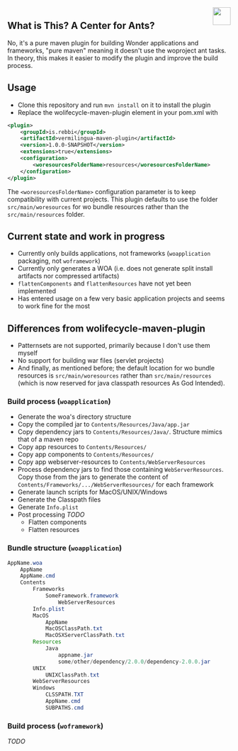 <img align="right" src="https://www.hugi.io/github/img/antkiller2.png" width="40">

## What is This? A Center for Ants? 

No, it's a pure maven plugin for building Wonder applications and frameworks, "pure maven" meaning it doesn't use the woproject ant tasks. In theory, this makes it easier to modify the plugin and improve the build process.

## Usage

* Clone this repository and run `mvn install` on it to install the plugin
* Replace the wolifecycle-maven-plugin <plugin> element in your pom.xml with

```xml
<plugin>
	<groupId>is.rebbi</groupId>
	<artifactId>vermilingua-maven-plugin</artifactId>
	<version>1.0.0-SNAPSHOT</version>
	<extensions>true</extensions>
	<configuration>
		<woresourcesFolderName>resources</woresourcesFolderName>
	</configuration>
</plugin>
```

The `<woresourcesFolderName>` configuration parameter is to keep compatibility with current projects. This plugin defaults to use the folder `src/main/woresources` for wo bundle resources rather than the `src/main/resources` folder.

## Current state and work in progress

* Currently only builds applications, not frameworks (`woapplication` packaging, not `woframework`)
* Currently only generates a WOA (i.e. does not generate split install artifacts nor compressed artifacts)
* `flattenComponents` and `flattenResources` have not yet been implemented
* Has entered usage on a few very basic application projects and seems to work fine for the most

## Differences from wolifecycle-maven-plugin

* Patternsets are not supported, primarily because I don't use them myself
* No support for building war files (servlet projects)
* And finally, as mentioned before; the default location for wo bundle resources is `src/main/woresources` rather than `src/main/resources` (which is now reserved for java classpath resources As God Intended).

### Build process (`woapplication`)

* Generate the woa's directory structure
* Copy the compiled jar to `Contents/Resources/Java/app.jar`
* Copy dependency jars to `Contents/Resources/Java/`. Structure mimics that of a maven repo
* Copy app resources to `Contents/Resources/`
* Copy app components to `Contents/Resources/`
* Copy app webserver-resources to `Contents/WebServerResources`
* Process dependency jars to find those containing `WebServerResources`. Copy those from the jars to generate the content of `Contents/Frameworks/.../WebServerResources/` for each framework
* Generate launch scripts for MacOS/UNIX/Windows
* Generate the Classpath files
* Generate `Info.plist`
* Post processing *TODO*
  * Flatten components
  * Flatten resources

### Bundle structure (`woapplication`)

```java
AppName.woa
	AppName
	AppName.cmd
	Contents
		Frameworks
			SomeFramework.framework
  				WebServerResources
		Info.plist
		MacOS
			AppName
			MacOSClassPath.txt
			MacOSXServerClassPath.txt
		Resources
			Java
				appname.jar
				some/other/dependency/2.0.0/dependency-2.0.0.jar
		UNIX
			UNIXClassPath.txt
		WebServerResources
		Windows
			CLSSPATH.TXT
			AppName.cmd
			SUBPATHS.cmd
```

### Build process (`woframework`)

*TODO*
